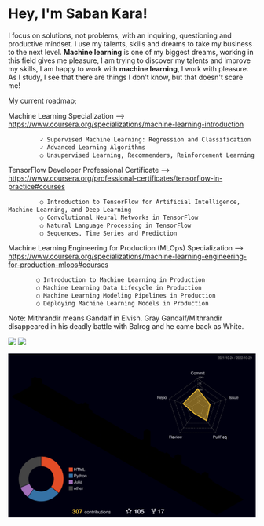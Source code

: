 # Hey, I'm Saban Kara!

I focus on solutions, not problems, with an inquiring, questioning and productive mindset. I use my talents, skills and dreams to take my business to the next level. **Machine learning** is one of my biggest dreams, working in this field gives me pleasure, I am trying to discover my talents and improve my skills, I am happy to work with **machine learning**, I work with pleasure. As I study, I see that there are things I don't know, but that doesn't scare me!

My current roadmap; <p> 
Machine Learning Specialization --> https://www.coursera.org/specializations/machine-learning-introduction
    
             ✓ Supervised Machine Learning: Regression and Classification
             ✓ Advanced Learning Algorithms
             ○ Unsupervised Learning, Recommenders, Reinforcement Learning

TensorFlow Developer Professional Certificate --> https://www.coursera.org/professional-certificates/tensorflow-in-practice#courses

             ○ Introduction to TensorFlow for Artificial Intelligence, Machine Learning, and Deep Learning
             ○ Convolutional Neural Networks in TensorFlow
             ○ Natural Language Processing in TensorFlow
             ○ Sequences, Time Series and Prediction
    
Machine Learning Engineering for Production (MLOps) Specialization --> https://www.coursera.org/specializations/machine-learning-engineering-for-production-mlops#courses
    
            ○ Introduction to Machine Learning in Production
            ○ Machine Learning Data Lifecycle in Production
            ○ Machine Learning Modeling Pipelines in Production
            ○ Deploying Machine Learning Models in Production
    
 
Note: Mithrandir means Gandalf in Elvish. Gray Gandalf/Mithrandir disappeared in his deadly battle with Balrog and he came back as White.

 <p> 
   <img width="48%" src="https://github-readme-stats.vercel.app/api?username=whitemithrandir&show_icons=true&theme=tokyonight" /> 
   <img width="48%" src="https://github-readme-streak-stats.herokuapp.com/?user=whitemithrandir&theme=tokyonight" /> 
 </p>

![](./profile-3d-contrib/profile-night-rainbow.svg) 
  

